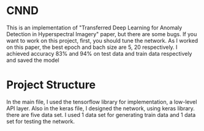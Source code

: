 # CNND
This is an implementation of "Transferred Deep Learning for Anomaly Detection in Hyperspectral Imagery" paper, but there are some bugs.
If you want to work on this project, first,  you should tune the network.
As I worked on this paper, the best epoch and bach size are 5, 20 respectively.
I achieved accuracy 83% and 94% on test data and train data respectively and saved the model
# Project Structure
In the main file, I used the tensorflow library for implementation, a low-level API layer. Also in the keras file, I designed the network, using keras
library.
there are five data set. I used 1 data set for generating train data and 1 data set for testing the network.

